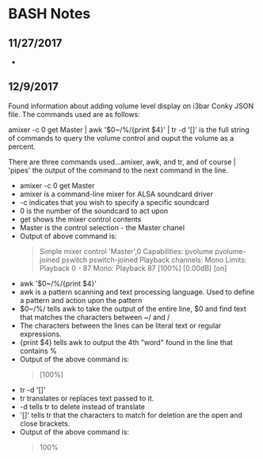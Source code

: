 # BASH Notes

## 11/27/2017
*

## 12/9/2017
Found information about adding volume level display on i3bar Conky JSON file.  The commands used are as follows:
 
amixer -c 0 get Master | awk '$0~/%/{print $4}' | tr -d '[]' is the full string of commands to query the volume control and ouput the volume as a percent.

There are three commands used...amixer, awk, and tr, and of course | 'pipes' the output of the command to the next command in the line.

*  amixer -c 0 get Master
  *  amixer is a command-line mixer for ALSA soundcard driver
  *  -c  indicates that you wish to specify a specific soundcard
  *  0 is the number of the soundcard to act upon
  *  get shows the mixer control contents
  *  Master is the control selection - the Master chanel
  *  Output of above command is:
     >Simple mixer control 'Master',0
     >Capabilities: pvolume pvolume-joined pswitch pswitch-joined
     >Playback channels: Mono
     >Limits: Playback 0 - 87
     >Mono: Playback 87 [100%] [0.00dB] [on]
*  awk '$0~/%/{print $4}'
  *  awk is a pattern scanning and text processing language.  Used to define a pattern and action upon the pattern
  *  $0~/%/ tells awk to take the output of the entire line, $0 and find text that matches the characters between ~/ and / 
  *  The characters between the lines can be literal text or regular expressions.
  *  {print $4} tells awk to output the 4th "word" found in the line that contains %
  *  Output of the above command is:
     >[100%]
*  tr -d '[]'
  *  tr translates or replaces text passed to it.
  *  -d tells tr to delete instead of translate
  *  '[]' tells tr that the characters to match for deletion are the open and close brackets.
  *  Output of the above command is:
     >100%


  


